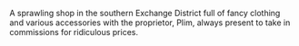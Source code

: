 A sprawling shop in the southern Exchange District full of fancy clothing and various accessories with the proprietor, Plim, always present to take in commissions for ridiculous prices.